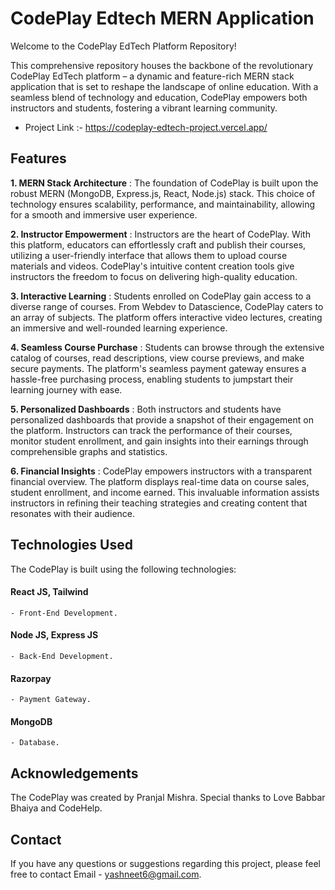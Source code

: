 # CodePlay Edtech MERN Application

Welcome to the CodePlay EdTech Platform Repository!

This comprehensive repository houses the backbone of the revolutionary CodePlay EdTech platform – a dynamic and feature-rich MERN stack application that is set to reshape the landscape of online education. With a seamless blend of technology and education, CodePlay empowers both instructors and students, fostering a vibrant learning community.

* Project Link :- https://codeplay-edtech-project.vercel.app/

## Features

**1. MERN Stack Architecture** : The foundation of CodePlay is built upon the robust MERN (MongoDB, Express.js, React, Node.js) stack. This choice of technology ensures scalability, performance, and maintainability, allowing for a smooth and immersive user experience.

**2. Instructor Empowerment** : Instructors are the heart of CodePlay. With this platform, educators can effortlessly craft and publish their courses, utilizing a user-friendly interface that allows them to upload course materials and videos. CodePlay's intuitive content creation tools give instructors the freedom to focus on delivering high-quality education.

**3. Interactive Learning** : Students enrolled on CodePlay gain access to a diverse range of courses. From Webdev to Datascience, CodePlay caters to an array of subjects. The platform offers interactive video lectures, creating an immersive and well-rounded learning experience.

**4. Seamless Course Purchase** : Students can browse through the extensive catalog of courses, read descriptions, view course previews, and make secure payments. The platform's seamless payment gateway ensures a hassle-free purchasing process, enabling students to jumpstart their learning journey with ease.

**5. Personalized Dashboards** : Both instructors and students have personalized dashboards that provide a snapshot of their engagement on the platform. Instructors can track the performance of their courses, monitor student enrollment, and gain insights into their earnings through comprehensible graphs and statistics.

**6. Financial Insights** : CodePlay empowers instructors with a transparent financial overview. The platform displays real-time data on course sales, student enrollment, and income earned. This invaluable information assists instructors in refining their teaching strategies and creating content that resonates with their audience.

## Technologies Used

The CodePlay is built using the following technologies:

#### React JS, Tailwind
    - Front-End Development.
#### Node JS, Express JS 
    - Back-End Development.
#### Razorpay
    - Payment Gateway.
#### MongoDB
    - Database.

## Acknowledgements

The CodePlay was created by Pranjal Mishra. Special thanks to Love Babbar Bhaiya and CodeHelp.

## Contact

If you have any questions or suggestions regarding this project, please feel free to contact Email - yashneet6@gmail.com.    
